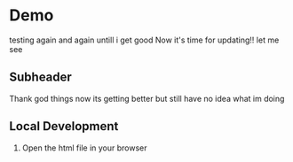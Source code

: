 # Demo
testing again and again untill i get good
Now it's time for updating!!
let me see

## Subheader
Thank god things now its getting better but still have no idea what im doing

## Local Development
1. Open the html file in your browser